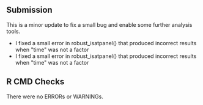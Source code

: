 ## Submission
This is a minor update to fix a small bug and enable some further analysis tools. 

- I fixed a small error in robust_isatpanel() that produced incorrect results when "time" was not a factor
- I fixed a small error in robust_isatpanel() that produced incorrect results when "time" was not a factor

## R CMD Checks

There were no ERRORs or WARNINGs.
